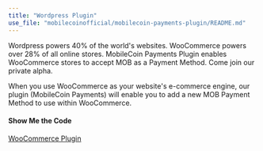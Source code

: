 ```yaml
---
title: "Wordpress Plugin"
use_file: "mobilecoinofficial/mobilecoin-payments-plugin/README.md"
---
```

Wordpress powers 40% of the world's websites. WooCommerce powers over 28% of all online stores. MobileCoin Payments Plugin enables WooCommerce stores to accept MOB as a Payment Method. Come join our private alpha. 

When you use WooCommerce as your website's e-commerce engine, our plugin (MobileCoin Payments) will enable you to add a new MOB Payment Method to use within WooCommerce.

#### Show Me the Code
[WooCommerce Plugin](https://github.com/mobilecoinofficial/mobilecoin-payments-plugin)
